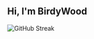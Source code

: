 ## Hi, I'm BirdyWood

<!---
- 👋 Hi, I’m @BirdyWood
- 👀 I’m interested in ...
- 🌱 I’m currently learning ...
- 💞️ I’m looking to collaborate on ...
- 📫 How to reach me ...
- 😄 Pronouns: ...
- ⚡ Fun fact: ...


BirdyWood/BirdyWood is a ✨ special ✨ repository because its `README.md` (this file) appears on your GitHub profile.
You can click the Preview link to take a look at your changes.
--->

<!---[![GitHub Streak](https://streak-stats.demolab.com?user=BirdyWood&theme=javascript&hide_border=true&mode=weekly&background=45%2CFFEE58%2CFFB989)](https://git.io/streak-stats)-->
![GitHub Streak](http://github-profile-summary-cards.vercel.app/api/cards/profile-details?username=BirdyWood&theme=transparent)
